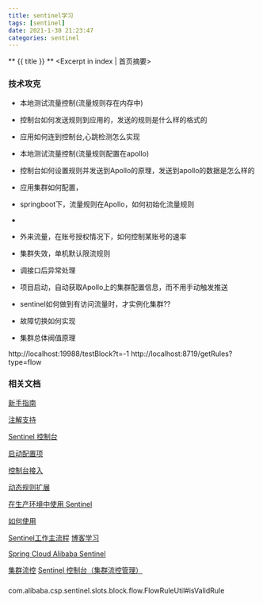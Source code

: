 ```yaml
---
title: sentinel学习
tags: [sentinel]
date: 2021-1-30 21:23:47
categories: sentinel
---
```

** {{ title }} ** <Excerpt in index | 首页摘要>


<!-- more -->

### 技术攻克

- 本地测试流量控制(流量规则存在内存中)
- 控制台如何发送规则到应用的，发送的规则是什么样的格式的
- 应用如何连到控制台,心跳检测怎么实现
- 本地测试流量控制(流量规则配置在apollo)

- 控制台如何设置规则并发送到Apollo的原理，发送到apollo的数据是怎么样的

- 应用集群如何配置，


- springboot下，流量规则在Apollo，如何初始化流量规则
- 

- 外来流量，在账号授权情况下，如何控制某账号的速率

- 集群失效，单机默认限流规则
- 调接口后异常处理
- 项目启动，自动获取Apollo上的集群配置信息，而不用手动触发推送

- sentinel如何做到有访问流量时，才实例化集群?? 
- 故障切换如何实现
- 集群总体阀值原理



http://localhost:19988/testBlock?t=-1
http://localhost:8719/getRules?type=flow


### 相关文档

[新手指南](https://github.com/alibaba/Sentinel/wiki/%E6%96%B0%E6%89%8B%E6%8C%87%E5%8D%97#%E5%85%AC%E7%BD%91-demo)

[注解支持](https://github.com/alibaba/Sentinel/wiki/%E6%B3%A8%E8%A7%A3%E6%94%AF%E6%8C%81)

[Sentinel 控制台](https://github.com/alibaba/Sentinel/wiki/%E6%8E%A7%E5%88%B6%E5%8F%B0)

[启动配置项](https://github.com/alibaba/Sentinel/wiki/%E5%90%AF%E5%8A%A8%E9%85%8D%E7%BD%AE%E9%A1%B9)

[控制台接入](https://github.com/alibaba/Sentinel/wiki/%E6%96%B0%E6%89%8B%E6%8C%87%E5%8D%97)


[动态规则扩展](https://github.com/alibaba/Sentinel/wiki/%E5%8A%A8%E6%80%81%E8%A7%84%E5%88%99%E6%89%A9%E5%B1%95)

[在生产环境中使用 Sentinel](https://github.com/alibaba/Sentinel/wiki/%E5%9C%A8%E7%94%9F%E4%BA%A7%E7%8E%AF%E5%A2%83%E4%B8%AD%E4%BD%BF%E7%94%A8-Sentinel)

[如何使用](https://github.com/alibaba/Sentinel/wiki/%E5%A6%82%E4%BD%95%E4%BD%BF%E7%94%A8#%E6%B5%81%E9%87%8F%E6%8E%A7%E5%88%B6%E8%A7%84%E5%88%99-flowrule)



[Sentinel工作主流程](https://github.com/alibaba/Sentinel/wiki/Sentinel%E5%B7%A5%E4%BD%9C%E4%B8%BB%E6%B5%81%E7%A8%8B)
[博客学习](https://github.com/sentinel-group/sentinel-awesome)


[Spring Cloud Alibaba Sentinel](https://github.com/alibaba/spring-cloud-alibaba/wiki/Sentinel)


[集群流控](https://github.com/alibaba/Sentinel/wiki/%E9%9B%86%E7%BE%A4%E6%B5%81%E6%8E%A7)
[Sentinel 控制台（集群流控管理）](https://github.com/alibaba/Sentinel/wiki/Sentinel-%E6%8E%A7%E5%88%B6%E5%8F%B0%EF%BC%88%E9%9B%86%E7%BE%A4%E6%B5%81%E6%8E%A7%E7%AE%A1%E7%90%86%EF%BC%89#%E8%A7%84%E5%88%99%E9%85%8D%E7%BD%AE)





### 
com.alibaba.csp.sentinel.slots.block.flow.FlowRuleUtil#isValidRule





```java

```
